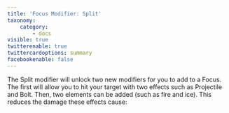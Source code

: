 ```yaml
---
title: 'Focus Modifier: Split'
taxonomy:
    category:
        - docs
visible: true
twitterenable: true
twittercardoptions: summary
facebookenable: false
---
```


The Split modifier will unlock two new modifiers for you to add to a Focus. The first will allow you to hit your target with two effects such as Projectile and Bolt. Then, two elements can be added (such as fire and ice). This reduces the damage these effects cause:

